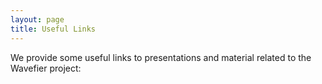 ```yaml
---
layout: page
title: Useful Links
---
```


We provide some useful links to presentations and material related to the Wavefier project:
